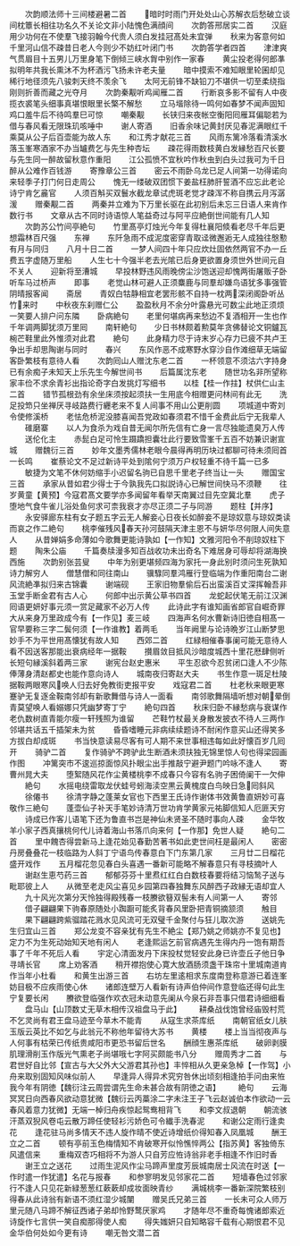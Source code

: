 <!-- { "loadSidebar": true } -->
　　次韵顺法师十三间楼避暑二首
　　暗时时雨门开处处山心苏解衣后愁破立谈间枕簟长相往功名久不关论文非小陆愧色满顔间
　　次韵答邢居实二首
　　汉庭用少功何在不使羣飞接羽翰今代贵人须白发挂冠髙处未宜弹
　　秋来为客意何如千里河山信不疎昔日老人今则少不妨红叶闭门书
　　次韵答学者四首
　　津津爽气贯眉目十五男儿万里身笔下倒倾三峡水胷中别作一家春
　　黄尘投老得何郎凖拟明年共我长熏沐不为杯酒污飞扬未许老夫量
　　暗中摸索不难知眼里轮囷却见稀行地径须先八骏刺天终不羡余飞
　　太阿无前锋不缺铅刀不堪供一切至柔绕指刚则折善而藏之光夺月
　　次韵秦觏听鸡闻雁二首
　　行断哀多影不留有人中夜揽衣裘笔头细事真堪恨眼里长檠不解愁
　　立马堦除待一鸣何如春梦不闻声固知鸡口羞牛后不待鸣羣巳可惊
　　嘲秦觏
　　长铗归来夜帐空衡阳囘雁耳偏聪若为借与春风看无限珠玑咳唾中
　　谢人寄酒
　　旧香余味记黄封厌见春泥满眼红千乘莫从公子后百壶能为故人东
　　和江秀才献花三首
　　风雨东篱冷落看清溪水落玉峯寒酒家不办当罏费乞与先生种杏坛
　　疎花得雨数枝黄白发縁愁百尺长要与先生同一醉故留秋意作重阳
　　江公孤愤不宜秋吟作秋虫到白头过我可为千日醉从公难作百钱游
　　寄豫章公三首
　　密云不雨卧乌龙已足人间第一功得诺向来轻季子打门何日走周公
　　愧无一缕破双团惯下姜盐枉肺肝誓酒不应忘此老论诗宁肯乞麄官
　　人须百斛买双鬟水截龙章试虎斑老觉才疎浑不称自携云月泻潺湲
　　赠秦觏二首
　　两秦并立难为下万里长驱在此初别后未忘三日语人来肯作数行书
　　文章从古不同时诗语惊人笔益奇过与阿平应絶倒世间能有几人知
　　次韵苏公竹间亭絶句
　　竹里髙亭灯烛光今年复得杜襄阳倐看老尽千年后更想霜林百尺强
　　东禅
　　东阡急雨不成泥度密穿青取迳微邂逅无人成独往慇懃有月与同归
　　八月十日二首
　　一梦人间四十年只应炊灶固依然两官不办一丘费五字虚随万里船
　　人生七十今强半老去光隂已后身更欲置身须世外世间元自不关人
　　迎新将至漕城
　　早投林野违风雨晚傍尘沙饱送迎却愧两街屠贩子卧听车马过桥声
　　即事
　　老觉山林可避人正须麋鹿与同羣却嫌鸟语犹多事强管阴晴报客闻
　　斋居
　　青奴白牯静相宜老罢形骸不自持一枕两深闭阁卧听丛竹来时
　　中秋夜东刹赠仁公
　　盈盈秋月不余分叶露悬光可数尘此地正须烦一笑要人排户问东隣
　　卧病絶句
　　老里何堪病再来愁边不复酒相开一生也作千年调两脚犹须万里囘
　　南轩絶句
　　少日书林颇着勲莫年贪佛替论文铜鑪瓦椀芒鞋里此外惟须对此君
　　絶句
　　此身精力尽于诗末岁心存力已疲不共卢王争出手却思陶谢与同时
　　春兴
　　东风作恶不成寒野水穿沙自作滩细草无端留客卧繁枝有意待人看
　　次韵囘山人赠沈东老二首
　　一杯领意不须沽六字持身已有余痴子未知天上乐先生今解世间书
　　后篇属沈东老
　　随世功名非所望称家丰俭不求余青衫出指论奇字白发挑灯写细书
　　以桂【桂一作拄】杖供仁山主二首
　　错节孤根劲有余坐床须按起须扶一生用底今相赠更问林间有此无
　　洗足投笻只坐禅厌寻岐路费行纒老来不复人间事不用山公更削圆
　　项城道中寄刘令使修溪桥
　　老怯危桥泥没膝喜闻吾党政如春须君不惜千金费此后宁无我辈人
　　碓磨寨
　　以人为食杀为戏自昔无闻尔所先信有亡身一言尽独能遗臭万人传
　　送伦化主
　　赤髭白足可怜生蹑蹻担囊壮此行要致雪峯千五百不妨兼识谢宣城
　　赠魏衍三首
　　妙年文墨秀儒林老眼今晨得再明历块过都聊可待未须囘首一长鸣
　　崔蔡论文不足过新诗平处到隂何宁须万户权轻重不待千篇一已多
　　敏捷为文笔不休何妨缩手小迟留名驹已自思千里老子终当让一头
　　赠国宝三首
　　承家从昔如君少得士于今孰我先口拟説诗心已解世间快马不须鞭
　　往岁黄童【黄预】今寇君髙文要学亦多闻留年看举天南翼过目先空冀北羣
　　虎子堕地气食牛雀儿浴处鱼何求可柰我衰才亦尽正须二子与同游
　　题柱【并序】
　　永安驿廊东柱有女子题五字云无人解妾心日夜长如醉妾不是琼奴意与琼奴类读而哀之作二絶句
　　桃李催残风春天孙河鼓隔天津主恩不与妍华尽何限人间失意人
　　从昔婵娟多命薄如今歌舞更能诗孰如【一作知】文雅河阳令不削琼奴柱下题
　　陶朱公庙
　　千篇奏牍漫多知百战收功未出奇名下难居身可辱却将湖海换西施
　　次韵别张芸叟
　　中年为别更堪频四海为家托一身此别时须问生死孰知诗力解穷人
　　僧慧僧和同往南山
　　骥騄同羣鸿雁行登临端为作重阳南台二谢风流絶凖拟归来古锦囊
　　谢端砚
　　王家旧物羣偷后石出蛮溪百丈深挥翰吾非玉堂手断金君有古人心
　　何郎中出示黄公草书四首
　　龙蛇起伏笔无前江汉渊囘语更妍好事元须一赏足藏家不必万人传
　　此诗此字有谁知画省郎官自崛奇罪大从来身万里政成今有【一作见】麦三岐
　　四海声名何水曹新诗旧徳自相髙一官早要称三字二鬓何须【一作谁教】着两毛
　　当年阙里与论诗晩岁江山断梦思妙手不为平世用髙懐犹有故人知
　　西郊二首
　　红緑相催春事阑可能无意待人看不因送客那能出衰病经年一据鞍
　　攅眉敛目抵风沙暗度城西十里花厯肆侧听长短句縁溪斜着两三家
　　谢宪台赵史惠米
　　平生忍欲今忍贫闭口逢人不少陈俸薄身清赵都史也能作意向诗人
　　城南夜归寄赵大夫
　　书生作意一斑足杜陵据鞍两眼寒风唤人归去好免教街吏报平安
　　戏寇君二首
　　杜老秋来眼更寒蹇驴无复逐金鞍南邻却有新歌舞借与诗人一面看
　　南邻歌舞隔墙听想对朝晕倒青莫望唤人看嫋娜只凭幽梦寄丁宁
　　絶句四首
　　秋床归卧不縁愁病与衰谋作老仇数树直青能尔瘦一轩残照为谁留
　　芒鞋竹杖最关身散发披衣不待人三两作邻堪共话五千插架未为贫
　　昏昏嗜睡元非病续续题诗不耐闲作意买山还得笑多方拔白却成斑
　　书当快意读易尽客有可人期不来世事相违每如此好懐百岁几囘开
　　骑驴二首
　　复作骑驴不跨驴此生断酒未须扶独无锦里惊人句也得梁园画作图
　　冲篱突市不逡巡掠面惊风扑眼尘出手推敲宁避尹题门吟咏不逢人
　　寄曹州晁大夫
　　堕絮随风花作尘黄楼桃李不成春只今容有名驹子困倚阑干一欠伸
　　絶句
　　水摇电绕雷取龙伏蛙号蚓海渎空黒云黄槐度白鸟映日急囘斜风
　　徐僊书
　　徐清字静之蓬莱女官也下西里王氏诗作谢体书效黄鲁直妍妙可喜敬作三絶句
　　蓬壶仙子补天手笔妙诗清万世功肯学黄家元祐脚信知人厄匪天穷
　　诗成已作客儿语笔下还为鲁直书岂是神仙未贤圣不随时事向人疎
　　金华牧羊小家子西真攘桃何代儿诗着海山书落爪向来何【一作那】免世人疑
　　絶句二首
　　里中餽杏得尝新马上逢花始见春勤苦著书如此吏世间枉是最闲人
　　密密丹房叠叠花一枝临路为人斜丁宁语鸟传春意白下门东第几家
　　三月廿二日榴花盛开戏作
　　五月榴花忽见春白头喜遇一番新可能略不解春意只有寻枝摘叶人
　　谢赵生恵芍药三首
　　郁郁芬芬十里焄红红白白数枝春要将结习恼鹙子送与毗耶彼上人
　　从微至老走风尘喜见乡园第四春独舞东风醉西子政縁无语却宜人
　　九十风光次第分天怜独得殿残春一枝賸欲簮双髻未有人间第一人
　　寄邻
　　借子翩翩果下驹春原随处小踟蹰可能炙背春风里卧把青铜摘颔须
　　触目
　　果下翩翩跨紫骝踏花溅水见风流可无双璧千金聚付与狂儿取次游
　　送姚先生归宜山三首
　　郑公龙变不容亲犹有先生不絶尘【郑乃姚之师姚亦不复见也】定力不为生死动始知天地有闲人
　　老逢熙运乞前官病遇先生得内丹一饱有期吾事了千年不死后人看
　　宇定心清面发丹下床投杖觉轻安此身已许壶丘子他日争寻靖长官
　　席上劝客酒
　　稍开襟抱使心寛大放酒肠须盏干珠帘十里城南道肯作当年小杜看
　　和黄生出游三首
　　右坊左里逺相求东度南登称意游已着连峯妨目极不应疾雨使心休
　　诸郎连壁万人看新有诗声伯仲间作意登临还得句此生宁复要长闲
　　賸欲登临强作欢衣冠未动意先阑从今泉石非吾事只借君诗细细看
　　盘马山【山顶数丈无草木相传汉祖盘马于此】
　　耕桑战伐饱曾经庙毁村荒不乞灵尚有君王盘马迹至今草木不能青
　　从寇生求茶库纸
　　南朝官纸女儿肤玉版云英比不如乞与此翁元不称他年留待大苏书
　　黄楼
　　楼上当当彻夜声与人何事有枯荣已传纸贵咸阳市更恐书留后世名
　　酬顔生惠茶库纸
　　破卵剥膜肌理滑削玉作版光气熏老子尚堪哦七字阿买颇能书八分
　　赠周秀才二首
　　与君世好自比邻【宣古与大父外大父游君其孙也】丰悴相从久更亲急棹【一作驾】小舟来取别固知风味似前人
　　早逢异人得异术究穷咎休出顷刻相逢拍手问由来恠我今年有阴徳【魏衍注云周尝谓先生命未甚合故有阴徳之语】
　　絶句
　　云海冥冥日向西春风欲动意犹微【魏衍云丙藁涂二字未注王子飞云赵诚伯本作欲动一云春风着意力犹微】无端一棹归舟疾惊起鸳鸯相背飞
　　和李文叔退朝
　　朝流骇汗蒸双猊风卷屯云散万蹄任使轻衫污娇色可令纎手洗春泥
　　和谢公定雨行逢卖花
　　逢花驻马尚多情天不违人旋作晴不使近诗增纸价得知春入凤凰城
　　酬王立之二首
　　顿有亭前玉色梅情知不肯破寒开似怜憔悴两公【指苏黄】客独倚东风遣信来
　　重梅双杏巧相将不为游人只自芳应恠诗翁非老手相逢不作旧时香
　　谢王立之送花
　　过雨生泥风作尘马蹄声里度芳辰城南居士风流在时送【一作时遣一作犹遣】名花与报春
　　和参寥明发见邻家花二首
　　短墙春色过邻家行不逢人只见花新緑葱葱红蔌蔌却成妆面映青纱
　　满城桃李一番新深院繁枝别得春从此诗翁有新语不须红湿少城闉
　　赠吴氏兄弟三首
　　一长未可众人师万里元随八马蹄不解征西诸子弟却怜野鹜厌家鸡
　　才随年尽不重奇每愧诸郎索近诗旋作七言供一笑自痴那得使人痴
　　得失媸妍只自知略容千载有心期恨君不见金华伯何处如今更有诗
　　嘲无咎文潜二首

